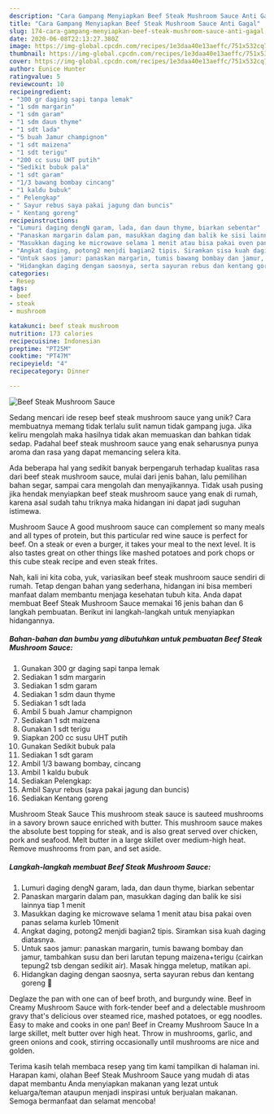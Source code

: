 ```yaml
---
description: "Cara Gampang Menyiapkan Beef Steak Mushroom Sauce Anti Gagal"
title: "Cara Gampang Menyiapkan Beef Steak Mushroom Sauce Anti Gagal"
slug: 174-cara-gampang-menyiapkan-beef-steak-mushroom-sauce-anti-gagal
date: 2020-06-08T22:13:27.380Z
image: https://img-global.cpcdn.com/recipes/1e3daa40e13aeffc/751x532cq70/beef-steak-mushroom-sauce-foto-resep-utama.jpg
thumbnail: https://img-global.cpcdn.com/recipes/1e3daa40e13aeffc/751x532cq70/beef-steak-mushroom-sauce-foto-resep-utama.jpg
cover: https://img-global.cpcdn.com/recipes/1e3daa40e13aeffc/751x532cq70/beef-steak-mushroom-sauce-foto-resep-utama.jpg
author: Eunice Hunter
ratingvalue: 5
reviewcount: 10
recipeingredient:
- "300 gr daging sapi tanpa lemak"
- "1 sdm margarin"
- "1 sdm garam"
- "1 sdm daun thyme"
- "1 sdt lada"
- "5 buah Jamur champignon"
- "1 sdt maizena"
- "1 sdt terigu"
- "200 cc susu UHT putih"
- "Sedikit bubuk pala"
- "1 sdt garam"
- "1/3 bawang bombay cincang"
- "1 kaldu bubuk"
- " Pelengkap"
- " Sayur rebus saya pakai jagung dan buncis"
- " Kentang goreng"
recipeinstructions:
- "Lumuri daging dengN garam, lada, dan daun thyme, biarkan sebentar"
- "Panaskan margarin dalam pan, masukkan daging dan balik ke sisi lainnya tiap 1 menit"
- "Masukkan daging ke microwave selama 1 menit atau bisa pakai oven panas selama kurleb 10menit"
- "Angkat daging, potong2 menjdi bagian2 tipis. Siramkan sisa kuah daging diatasnya."
- "Untuk saos jamur: panaskan margarin, tumis bawang bombay dan jamur, tambahkan susu dan beri larutan tepung maizena+terigu (cairkan tepung2 tsb dengan sedikit air). Masak hingga meletup, matikan api."
- "Hidangkan daging dengan saosnya, serta sayuran rebus dan kentang goreng 🤗"
categories:
- Resep
tags:
- beef
- steak
- mushroom

katakunci: beef steak mushroom 
nutrition: 173 calories
recipecuisine: Indonesian
preptime: "PT25M"
cooktime: "PT47M"
recipeyield: "4"
recipecategory: Dinner

---
```



![Beef Steak Mushroom Sauce](https://img-global.cpcdn.com/recipes/1e3daa40e13aeffc/751x532cq70/beef-steak-mushroom-sauce-foto-resep-utama.jpg)

Sedang mencari ide resep beef steak mushroom sauce yang unik? Cara membuatnya memang tidak terlalu sulit namun tidak gampang juga. Jika keliru mengolah maka hasilnya tidak akan memuaskan dan bahkan tidak sedap. Padahal beef steak mushroom sauce yang enak seharusnya punya aroma dan rasa yang dapat memancing selera kita.

Ada beberapa hal yang sedikit banyak berpengaruh terhadap kualitas rasa dari beef steak mushroom sauce, mulai dari jenis bahan, lalu pemilihan bahan segar, sampai cara mengolah dan menyajikannya. Tidak usah pusing jika hendak menyiapkan beef steak mushroom sauce yang enak di rumah, karena asal sudah tahu triknya maka hidangan ini dapat jadi suguhan istimewa.

Mushroom Sauce A good mushroom sauce can complement so many meals and all types of protein, but this particular red wine sauce is perfect for beef. On a steak or even a burger, it takes your meal to the next level. It is also tastes great on other things like mashed potatoes and pork chops or this cube steak recipe and even steak frites.


Nah, kali ini kita coba, yuk, variasikan beef steak mushroom sauce sendiri di rumah. Tetap dengan bahan yang sederhana, hidangan ini bisa memberi manfaat dalam membantu menjaga kesehatan tubuh kita. Anda dapat membuat Beef Steak Mushroom Sauce memakai 16 jenis bahan dan 6 langkah pembuatan. Berikut ini langkah-langkah untuk menyiapkan hidangannya.

<!--inarticleads1-->

##### Bahan-bahan dan bumbu yang dibutuhkan untuk pembuatan Beef Steak Mushroom Sauce:

1. Gunakan 300 gr daging sapi tanpa lemak
1. Sediakan 1 sdm margarin
1. Sediakan 1 sdm garam
1. Sediakan 1 sdm daun thyme
1. Sediakan 1 sdt lada
1. Ambil 5 buah Jamur champignon
1. Sediakan 1 sdt maizena
1. Gunakan 1 sdt terigu
1. Siapkan 200 cc susu UHT putih
1. Gunakan Sedikit bubuk pala
1. Sediakan 1 sdt garam
1. Ambil 1/3 bawang bombay, cincang
1. Ambil 1 kaldu bubuk
1. Sediakan  Pelengkap:
1. Ambil  Sayur rebus (saya pakai jagung dan buncis)
1. Sediakan  Kentang goreng


Mushroom Steak Sauce This mushroom steak sauce is sauteed mushrooms in a savory brown sauce enriched with butter. This mushroom sauce makes the absolute best topping for steak, and is also great served over chicken, pork and seafood. Melt butter in a large skillet over medium-high heat. Remove mushrooms from pan, and set aside. 

<!--inarticleads2-->

##### Langkah-langkah membuat Beef Steak Mushroom Sauce:

1. Lumuri daging dengN garam, lada, dan daun thyme, biarkan sebentar
1. Panaskan margarin dalam pan, masukkan daging dan balik ke sisi lainnya tiap 1 menit
1. Masukkan daging ke microwave selama 1 menit atau bisa pakai oven panas selama kurleb 10menit
1. Angkat daging, potong2 menjdi bagian2 tipis. Siramkan sisa kuah daging diatasnya.
1. Untuk saos jamur: panaskan margarin, tumis bawang bombay dan jamur, tambahkan susu dan beri larutan tepung maizena+terigu (cairkan tepung2 tsb dengan sedikit air). Masak hingga meletup, matikan api.
1. Hidangkan daging dengan saosnya, serta sayuran rebus dan kentang goreng 🤗


Deglaze the pan with one can of beef broth, and burgundy wine. Beef in Creamy Mushroom Sauce with fork-tender beef and a delectable mushroom gravy that&#39;s delicious over steamed rice, mashed potatoes, or egg noodles. Easy to make and cooks in one pan! Beef in Creamy Mushroom Sauce In a large skillet, melt butter over high heat. Throw in mushrooms, garlic, and green onions and cook, stirring occasionally until mushrooms are nice and golden. 

Terima kasih telah membaca resep yang tim kami tampilkan di halaman ini. Harapan kami, olahan Beef Steak Mushroom Sauce yang mudah di atas dapat membantu Anda menyiapkan makanan yang lezat untuk keluarga/teman ataupun menjadi inspirasi untuk berjualan makanan. Semoga bermanfaat dan selamat mencoba!
